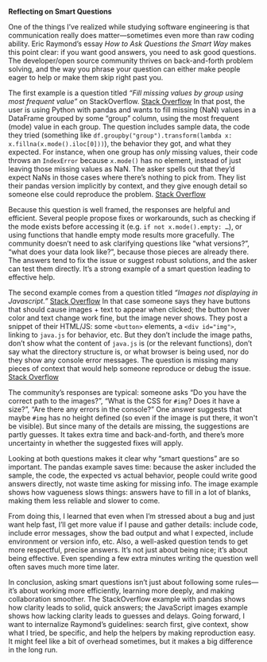 **Reflecting on Smart Questions**

One of the things I’ve realized while studying software engineering is that communication really does matter—sometimes even more than raw coding ability. Eric Raymond’s essay *How to Ask Questions the Smart Way* makes this point clear: if you want good answers, you need to ask good questions. The developer/open source community thrives on back-and-forth problem solving, and the way you phrase your question can either make people eager to help or make them skip right past you. 

The first example is a question titled *“Fill missing values by group using most frequent value”* on StackOverflow. [Stack Overflow](https://stackoverflow.com/questions/67043687/fill-missing-values-by-group-using-most-frequent-value?utm_source=chatgpt.com) In that post, the user is using Python with pandas and wants to fill missing (NaN) values in a DataFrame grouped by some “group” column, using the most frequent (mode) value in each group. The question includes sample data, the code they tried (something like `df.groupby("group").transform(lambda x: x.fillna(x.mode().iloc[0]))`), the behavior they got, and what they expected. For instance, when one group has *only* missing values, their code throws an `IndexError` because `x.mode()` has no element, instead of just leaving those missing values as NaN. The asker spells out that they’d expect NaNs in those cases where there’s nothing to pick from. They list their pandas version implicitly by context, and they give enough detail so someone else could reproduce the problem. [Stack Overflow](https://stackoverflow.com/questions/67043687/fill-missing-values-by-group-using-most-frequent-value?utm_source=chatgpt.com)

Because this question is well framed, the responses are helpful and efficient. Several people propose fixes or workarounds, such as checking if the mode exists before accessing it (e.g. `if not x.mode().empty: …`), or using functions that handle empty mode results more gracefully. The community doesn’t need to ask clarifying questions like “what versions?”, “what does your data look like?”, because those pieces are already there. The answers tend to fix the issue or suggest robust solutions, and the asker can test them directly. It’s a strong example of a smart question leading to effective help.

The second example comes from a question titled *“Images not displaying in Javascript.”* [Stack Overflow](https://stackoverflow.com/questions/65322671/images-not-displaying-in-javascript?utm_source=chatgpt.com) In that case someone says they have buttons that should cause images \+ text to appear when clicked; the button hover color and text change work fine, but the image never shows. They post a snippet of their HTML/JS: some `<button>` elements, a `<div id="img">`, linking to `java.js` for behavior, etc. But they don’t include the image paths, don’t show what the content of `java.js` is (or the relevant functions), don’t say what the directory structure is, or what browser is being used, nor do they show any console error messages. The question is missing many pieces of context that would help someone reproduce or debug the issue. [Stack Overflow](https://stackoverflow.com/questions/65322671/images-not-displaying-in-javascript?utm_source=chatgpt.com)

The community’s responses are typical: someone asks “Do you have the correct path to the images?”, “What is the CSS for `#img`? Does it have a size?”, “Are there any errors in the console?” One answer suggests that maybe `#img` has no height defined (so even if the image is put there, it won't be visible). But since many of the details are missing, the suggestions are partly guesses. It takes extra time and back-and-forth, and there’s more uncertainty in whether the suggested fixes will apply.

Looking at both questions makes it clear why “smart questions” are so important. The pandas example saves time: because the asker included the sample, the code, the expected vs actual behavior, people could write good answers directly, not waste time asking for missing info. The image example shows how vagueness slows things: answers have to fill in a lot of blanks, making them less reliable and slower to come.

From doing this, I learned that even when I’m stressed about a bug and just want help fast, I’ll get more value if I pause and gather details: include code, include error messages, show the bad output and what I expected, include environment or version info, etc. Also, a well-asked question tends to get more respectful, precise answers. It’s not just about being nice; it’s about being effective. Even spending a few extra minutes writing the question well often saves much more time later.

In conclusion, asking smart questions isn’t just about following some rules—it’s about working more efficiently, learning more deeply, and making collaboration smoother. The StackOverflow example with pandas shows how clarity leads to solid, quick answers; the JavaScript images example shows how lacking clarity leads to guesses and delays. Going forward, I want to internalize Raymond’s guidelines: search first, give context, show what I tried, be specific, and help the helpers by making reproduction easy. It might feel like a bit of overhead sometimes, but it makes a big difference in the long run.

